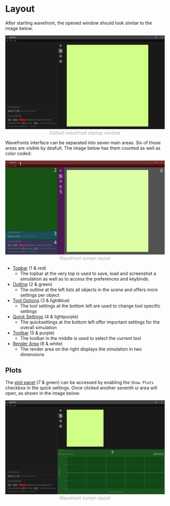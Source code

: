 # Layout

After starting wavefront, the opened window should look similar to the image below.

<p style="margin-bottom: 0px">
    <img src="images/wavefront-windowed.png" alt="Wavefront Window" />
    <div style="width: 100%; text-align: center; color: #a6a7b8; font-size: 14px;">
        Default wavefront startup window
    </div>
</p>

Wavefronts interface can be separated into seven main areas. Six of those areas are visible by deafult. The image below has them counted as well as color coded:

<p style="margin-bottom: 0px">
    <img src="images/wavefront-windowed-color.png" alt="Wavefront Window Color" />
    <div style="width: 100%; text-align: center; color: #a6a7b8; font-size: 14px;">
        Wavefront screen layout
    </div>
</p>

- [Topbar](./topbar.md) (1 & red)
  - The topbar at the very top is used to save, load and screenshot a simulation as well as to access the preferences and keybinds.
- [Outline](./outline.md) (2 & green)
  - The outline at the left lists all objects in the scene and offers more settings per object
- [Tool Options](./tool_options.md) (3 & lightblue)
  - The tool settings at the bottom left are used to change tool specific settings
- [Quick Settings](./quick_settings.md) (4 & lightpurple)
  - The quicksettings at the bottom left offer important settings for the overall simulation
- [Toolbar](./toolbar.md) (5 & purple)
  - The toolbar in the middle is used to select the current tool
- [Render Area](./render_area.md) (6 & white)
  - The render area on the right displays the simulation in two dimensions

## Plots

The [plot panel](../ui/plots/volume.md) (7 & green) can be accessed by enabling the `Show Plots` checkbox in the quick settings. Once clicked another seventh ui area will open, as shown in the image below:

<p style="margin-bottom: 0px">
    <img src="images/wavefront-windowed-plots-color.png" alt="Wavefront Window Plots Color" />
    <div style="width: 100%; text-align: center; color: #a6a7b8; font-size: 14px;">
        Wavefront screen layout
    </div>
</p>
